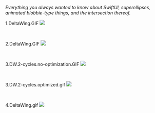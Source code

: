 *Everything you always wanted to know about SwiftUI, superellipses, animated blobbie-type things, and the intersection thereof.*

1.DeltaWing.GIF
<img src="_GIFs/1.DeltaWing.gif" width="667">

<br/>

2.DeltaWing.GIF
<img src="_GIFs/2.DeltaWing.gif" width="667">

<br/>

3.DW.2-cycles.no-optimization.GIF
<img  src="_GIFs/3.DW.2-cycles.no-optimization.gif" width="667">

<br/>

3.DW.2-cycles.optimized.gif
<img src="_GIFs/3.DW.2-cycles.optimized.gif" width="667">

<br/>

4.DeltaWing.gif
<img   src="_GIFs/4.DeltaWing.gif" width="667">






<!--
<img src="GIFs/LayersChooser(iPhone14).PNG" height="500">
->

<br/>

Here's a **`SuperEllipse`** `Shape` object with 6 vertices. The odd-numbered vertices are shown in red, the even-numbered one in blue. Just because.

When we calculate the coordinates of the vertices (a `[CGPoint]` array), we can also calculate the normal vector at each of the vertices.

This project is an exploration of how to animate a family of superellipse-based curves in SwiftUI. Actually it's a bit more general than that: the project shows how to animate between any superellipse-based curve, defined for our purposes as a `[CGPoint, CGVector]` array, where the `CGPoints` are the calculated vertices of the superellipse and the `CGVectors` are their corresponding normals, or orthogonals, and any secondary curve you can derive algorithmically from the first, eg using a simple mapping or transformation. 

`BezierBlobs` runs on both iPhone and the iPad. The user experience at present is better on iPad, due to some unresolved issues that occur when changing orientation between landscape and portrait on the phone. To be fixed (hopefully) ...

Enjoy!
